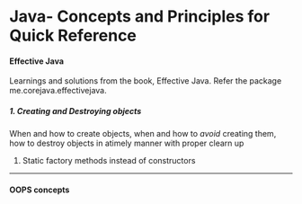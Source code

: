 Java- Concepts and Principles for Quick Reference
=======================================================

#### Effective Java

Learnings and solutions from the book, Effective Java. Refer the package me.corejava.effectivejava.

##### 1. Creating and Destroying objects

When and how to create objects, when and how to *avoid* creating them, how to destroy objects in atimely manner
with proper clearn up

1. Static factory methods instead of constructors


___

#### OOPS concepts